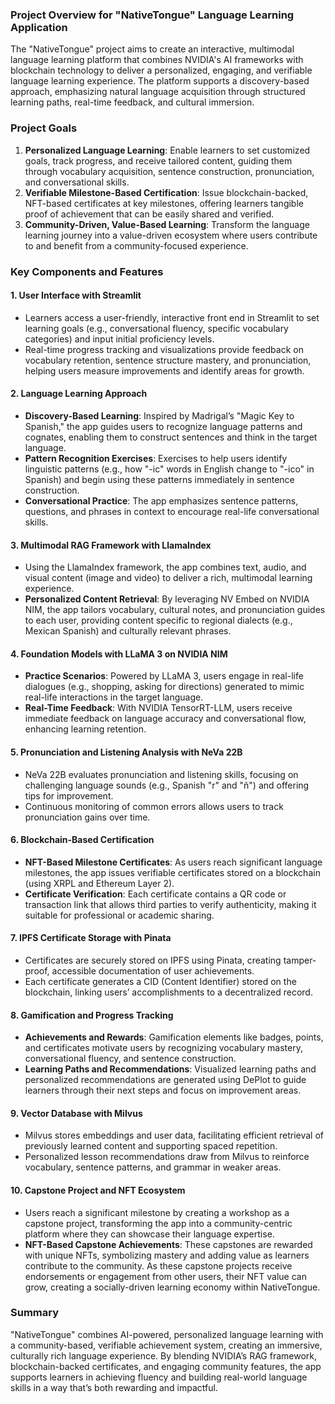 ### Project Overview for "NativeTongue" Language Learning Application

The "NativeTongue" project aims to create an interactive, multimodal language learning platform that combines NVIDIA's AI frameworks with blockchain technology to deliver a personalized, engaging, and verifiable language learning experience. The platform supports a discovery-based approach, emphasizing natural language acquisition through structured learning paths, real-time feedback, and cultural immersion.

### Project Goals
1. **Personalized Language Learning**: Enable learners to set customized goals, track progress, and receive tailored content, guiding them through vocabulary acquisition, sentence construction, pronunciation, and conversational skills.
2. **Verifiable Milestone-Based Certification**: Issue blockchain-backed, NFT-based certificates at key milestones, offering learners tangible proof of achievement that can be easily shared and verified.
3. **Community-Driven, Value-Based Learning**: Transform the language learning journey into a value-driven ecosystem where users contribute to and benefit from a community-focused experience.

### Key Components and Features

#### 1. **User Interface with Streamlit**
   - Learners access a user-friendly, interactive front end in Streamlit to set learning goals (e.g., conversational fluency, specific vocabulary categories) and input initial proficiency levels.
   - Real-time progress tracking and visualizations provide feedback on vocabulary retention, sentence structure mastery, and pronunciation, helping users measure improvements and identify areas for growth.

#### 2. **Language Learning Approach**
   - **Discovery-Based Learning**: Inspired by Madrigal’s "Magic Key to Spanish," the app guides users to recognize language patterns and cognates, enabling them to construct sentences and think in the target language.
   - **Pattern Recognition Exercises**: Exercises to help users identify linguistic patterns (e.g., how "-ic" words in English change to "-ico" in Spanish) and begin using these patterns immediately in sentence construction.
   - **Conversational Practice**: The app emphasizes sentence patterns, questions, and phrases in context to encourage real-life conversational skills.

#### 3. **Multimodal RAG Framework with LlamaIndex**
   - Using the LlamaIndex framework, the app combines text, audio, and visual content (image and video) to deliver a rich, multimodal learning experience.
   - **Personalized Content Retrieval**: By leveraging NV Embed on NVIDIA NIM, the app tailors vocabulary, cultural notes, and pronunciation guides to each user, providing content specific to regional dialects (e.g., Mexican Spanish) and culturally relevant phrases.

#### 4. **Foundation Models with LLaMA 3 on NVIDIA NIM**
   - **Practice Scenarios**: Powered by LLaMA 3, users engage in real-life dialogues (e.g., shopping, asking for directions) generated to mimic real-life interactions in the target language.
   - **Real-Time Feedback**: With NVIDIA TensorRT-LLM, users receive immediate feedback on language accuracy and conversational flow, enhancing learning retention.

#### 5. **Pronunciation and Listening Analysis with NeVa 22B**
   - NeVa 22B evaluates pronunciation and listening skills, focusing on challenging language sounds (e.g., Spanish "r" and "ñ") and offering tips for improvement.
   - Continuous monitoring of common errors allows users to track pronunciation gains over time.

#### 6. **Blockchain-Based Certification**
   - **NFT-Based Milestone Certificates**: As users reach significant language milestones, the app issues verifiable certificates stored on a blockchain (using XRPL and Ethereum Layer 2).
   - **Certificate Verification**: Each certificate contains a QR code or transaction link that allows third parties to verify authenticity, making it suitable for professional or academic sharing.

#### 7. **IPFS Certificate Storage with Pinata**
   - Certificates are securely stored on IPFS using Pinata, creating tamper-proof, accessible documentation of user achievements.
   - Each certificate generates a CID (Content Identifier) stored on the blockchain, linking users’ accomplishments to a decentralized record.

#### 8. **Gamification and Progress Tracking**
   - **Achievements and Rewards**: Gamification elements like badges, points, and certificates motivate users by recognizing vocabulary mastery, conversational fluency, and sentence construction.
   - **Learning Paths and Recommendations**: Visualized learning paths and personalized recommendations are generated using DePlot to guide learners through their next steps and focus on improvement areas.

#### 9. **Vector Database with Milvus**
   - Milvus stores embeddings and user data, facilitating efficient retrieval of previously learned content and supporting spaced repetition.
   - Personalized lesson recommendations draw from Milvus to reinforce vocabulary, sentence patterns, and grammar in weaker areas.

#### 10. **Capstone Project and NFT Ecosystem**
   - Users reach a significant milestone by creating a workshop as a capstone project, transforming the app into a community-centric platform where they can showcase their language expertise.
   - **NFT-Based Capstone Achievements**: These capstones are rewarded with unique NFTs, symbolizing mastery and adding value as learners contribute to the community. As these capstone projects receive endorsements or engagement from other users, their NFT value can grow, creating a socially-driven learning economy within NativeTongue.

### Summary
"NativeTongue" combines AI-powered, personalized language learning with a community-based, verifiable achievement system, creating an immersive, culturally rich language experience. By blending NVIDIA’s RAG framework, blockchain-backed certificates, and engaging community features, the app supports learners in achieving fluency and building real-world language skills in a way that’s both rewarding and impactful.
